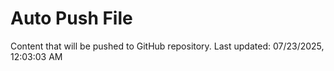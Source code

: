 # Auto Push File

Content that will be pushed to GitHub repository.
Last updated: 07/23/2025, 12:03:03 AM